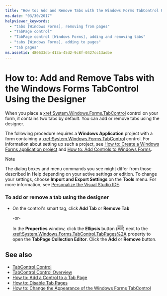```yaml
---
title: "How to: Add and Remove Tabs with the Windows Forms TabControl Using the Designer"
ms.date: "03/30/2017"
helpviewer_keywords: 
  - "tabs [Windows Forms], removing from pages"
  - "TabPage control"
  - "TabPage control [Windows Forms], adding and removing tabs"
  - "tabs [Windows Forms], adding to pages"
  - "tab pages"
ms.assetid: 480633db-413a-45d2-9c8f-0427cc13adbe
---
```

# How to: Add and Remove Tabs with the Windows Forms TabControl Using the Designer
When you place a <xref:System.Windows.Forms.TabControl> control on your form, it contains two tabs by default. You can add or remove tabs using the designer.  
  
 The following procedure requires a **Windows Application** project with a form containing a <xref:System.Windows.Forms.TabControl> control. For information about setting up such a project, see [How to: Create a Windows Forms application project](/visualstudio/ide/step-1-create-a-windows-forms-application-project) and [How to: Add Controls to Windows Forms](how-to-add-controls-to-windows-forms.md).  
  
> [!NOTE]
>  The dialog boxes and menu commands you see might differ from those described in Help depending on your active settings or edition. To change your settings, choose **Import and Export Settings** on the **Tools** menu. For more information, see [Personalize the Visual Studio IDE](/visualstudio/ide/personalizing-the-visual-studio-ide).  
  
### To add or remove a tab using the designer  
  
- On the control's smart tag, click **Add Tab** or **Remove Tab**  
  
     -or-  
  
     In the **Properties** window, click the **Ellipsis** button (![Use the ellipsis button to access the CellStyle Builder dialog box.](./media/add-and-remove-tabs-with-wf-tabcontrol-using-the-designer/visual-studio-ellipsis-button.png)) next to the <xref:System.Windows.Forms.TabControl.TabPages%2A> property to open the **TabPage Collection Editor**. Click the **Add** or **Remove** button.  
  
## See also

- [TabControl Control](tabcontrol-control-windows-forms.md)
- [TabControl Control Overview](tabcontrol-control-overview-windows-forms.md)
- [How to: Add a Control to a Tab Page](how-to-add-a-control-to-a-tab-page.md)
- [How to: Disable Tab Pages](how-to-disable-tab-pages.md)
- [How to: Change the Appearance of the Windows Forms TabControl](how-to-change-the-appearance-of-the-windows-forms-tabcontrol.md)
